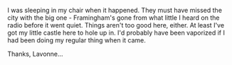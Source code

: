 I was sleeping in my chair when it happened. They must have
missed the city with the big one - Framingham's gone from
what little I heard on the radio before it went quiet.
Things aren't too good here, either. At least I've got my 
little castle here to hole up in. I'd probably have been
vaporized if I had been doing my regular thing when it came.

Thanks, Lavonne...